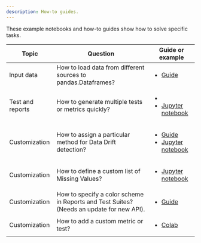 ```yaml
---
description: How-to guides.
---
```


These example notebooks and how-to guides show how to solve specific tasks. 

Topic | Question| Guide or example 
| --- | --- | --- 
Input data | How to load data from different sources to pandas.Dataframes? | <ul><li>[Guide](load-data-to-pandas.md)</li></ul> 
Test and reports | How to generate multiple tests or metrics quickly? | <ul><li><li>[Jupyter notebook](https://github.com/evidentlyai/evidently/blob/main/examples/how_to_questions/how_to_apply_tests_and_metrics_generators.ipynb)</li></ul> 
Customization | How to assign a particular method for Data Drift detection?|<ul><li>[Guide](../customization/options-for-statistical-tests.md)</li><li> [Jupyter notebook](https://github.com/evidentlyai/evidently/blob/main/examples/how_to_questions/how_to_specify_stattest_for_a_testsuite.ipynb)</li></ul> 
Customization | How to define a custom list of Missing Values?|<ul><li>[Jupyter notebook](https://github.com/evidentlyai/evidently/blob/main/examples/how_to_questions/how_to_run_tests_with_different_missing_values.ipynb)</li></ul> 
Customization | How to specify a color scheme in Reports and Test Suites? (Needs an update for new API). |<ul><li>[Guide](../customization/options-for-color-schema.md)</li></ul>  
Customization | How to add a custom metric or test? | <ul><li>[Colab](https://colab.research.google.com/drive/1kZ6RlbKfDiEoRkULnfPh_MbUPscB_iP_?usp=sharing)</li></ul> 
